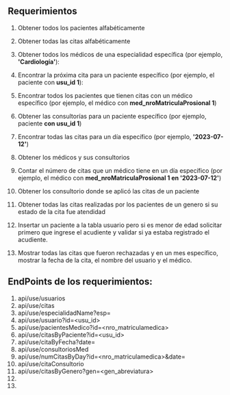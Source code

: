 ## Requerimientos

1. Obtener todos los pacientes alfabéticamente

2. Obtener todas las citas alfabéticamente

3. Obtener todos los médicos de una especialidad específica (por ejemplo, **'Cardiología'**):

4. Encontrar la próxima cita para un paciente específico (por ejemplo, el paciente con **usu_id 1**):

5. Encontrar todos los pacientes que tienen citas con un médico específico (por ejemplo, el médico con **med_nroMatriculaProsional 1**)

6. Obtener las consultorías para un paciente específico (por ejemplo, paciente **con usu_id 1**)

7. Encontrar todas las citas para un día específico (por ejemplo, **'2023-07-12'**)

8. Obtener los médicos y sus consultorios

9. Contar el número de citas que un médico tiene en un día específico (por ejemplo, el médico con **med_nroMatriculaProsional 1 en '2023-07-12'**)

10. Obtener los consultorio donde se aplicó las citas de un paciente

11. Obtener todas las citas realizadas por los pacientes de un genero si su estado de la cita fue atendidad

12. Insertar un paciente a la tabla usuario pero si es menor de edad solicitar primero que ingrese el acudiente y validar si ya estaba registrado el acudiente.

13. Mostrar todas las citas que fueron rechazadas y en un mes específico, mostrar la fecha de la cita, el nombre del usuario y el médico.


## EndPoints de los requerimientos:

1. api/use/usuarios
2. api/use/citas
3. api/use/especialidadName?esp=<especialidad>
4. api/use/usuario?id=<usu_id>
5. api/use/pacientesMedico?id=<nro_matriculamedica>
6. api/use/citasByPaciente?id=<usu_id>
7. api/use/citaByFecha?date=<YYYY-MM-DD>
8. api/use/consultoriosMed
9. api/use/numCitasByDay?id=<nro_matriculamedica>&date=<YYYY-MM-DD>
10. api/use/citaConsultorio
11. api/use/citasByGenero?gen=<gen_abreviatura>
12. 
13. 